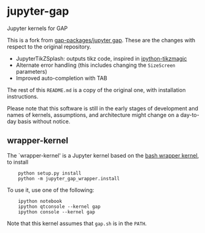 # jupyter-gap
Jupyter kernels for GAP

This is a fork from [gap-packages/jupyter gap](https://github.com/gap-packages/jupyter-gap). These are the changes with respect to the original repository.

- JupyterTikZSplash: outputs tikz code, inspired in [ipython-tikzmagic](https://github.com/mkrphys/ipython-tikzmagic)
- Alternate error handling (this includes changing the `SizeScreen` parameters)
- Improved auto-completion with TAB

The rest of this `README.md` is a copy of the original one, with installation instructions.

Please note that this software is still in the early stages of development and names of kernels, assumptions,
and architecture might change on a day-to-day basis without notice.

## wrapper-kernel

The `wrapper-kernel' is a Jupyter kernel based on the [bash wrapper kernel](https://github.com/takluyver/bash_kernel),
to install

```shell
    python setup.py install
    python -m jupyter_gap_wrapper.install
```

To use it, use one of the following:

```shell
    ipython notebook
    ipython qtconsole --kernel gap
    ipython console --kernel gap
```

Note that this kernel assumes that `gap.sh` is in the `PATH`.
